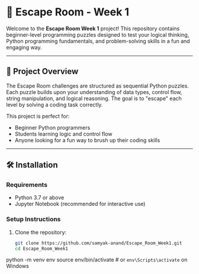 # 🧩 Escape Room - Week 1

Welcome to the **Escape Room Week 1** project! This repository contains beginner-level programming puzzles designed to test your logical thinking, Python programming fundamentals, and problem-solving skills in a fun and engaging way.

---

## 📌 Project Overview

The Escape Room challenges are structured as sequential Python puzzles. Each puzzle builds upon your understanding of data types, control flow, string manipulation, and logical reasoning. The goal is to "escape" each level by solving a coding task correctly.

This project is perfect for:
- Beginner Python programmers
- Students learning logic and control flow
- Anyone looking for a fun way to brush up their coding skills

---

## 🛠️ Installation

### Requirements
- Python 3.7 or above
- Jupyter Notebook (recommended for interactive use)

### Setup Instructions

1. Clone the repository:
   ```bash
   git clone https://github.com/samyak-anand/Escape_Room_Week1.git
   cd Escape_Room_Week1


python -m venv env
source env/bin/activate  # or `env\Scripts\activate` on Windows

